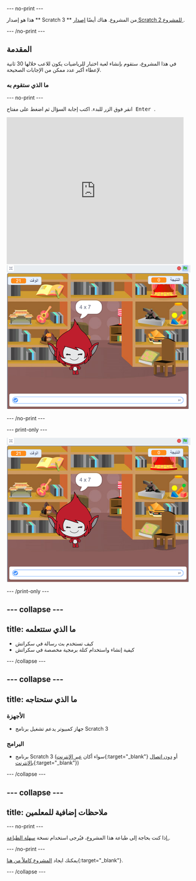 \--- no-print \---

هذا هو إصدار ** Scratch 3 ** من المشروع. هناك أيضًا [ إصدار Scratch 2 للمشروع ](https://projects.raspberrypi.org/en/projects/brain-game-scratch2).

\--- /no-print \---

## المقدمة

في هذا المشروع، ستقوم بإنشاء لعبة اختبار للرياضيات يكون للاعب خلالها 30 ثانية لإعطاء أكبر عدد ممكن من الإجابات الصحيحة.

### ما الذي ستقوم به

\--- no-print \---

انقر فوق الزر للبدء. اكتب إجابة السؤال ثم اضغط على مفتاح<kbd> Enter </kbd>.

<div class="scratch-preview">
  <iframe allowtransparency="true" width="485" height="402" src="https://scratch.mit.edu/projects/embed/250234955/?autostart=false" frameborder="0" scrolling="no"></iframe>
  <img src="images/brain-final.png">
</div>

\--- /no-print \---

\--- print-only \---

![لعبة العقل](images/brain-final.png)

\--- /print-only \---

## \--- collapse \---

## title: ما الذي ستتعلمه

+ كيف تستخدم بث رسالة في سكراتش
+ كيفية إنشاء واستخدام كتلة برمجية مخصصة في سكراتش

\--- /collapse \---

## \--- collapse \---

## title: ما الذي ستحتاجه

### الأجهزة

+ جهاز كمبيوتر يدعم تشغيل برنامج Scratch 3

### البرامج

+ برنامج Scratch 3 (سواء أكان [عبر الإنترنت](http://rpf.io/scratchon){:target="_blank"} أو [دون اتصال بالإنترنت](http://rpf.io/scratchoff){:target="_blank"})

\--- /collapse \---

## \--- collapse \---

## title: ملاحظات إضافية للمعلمين

\--- no-print \---

إذا كنت بحاجة إلى طباعة هذا المشروع، فيُرجى استخدام نسخة [سهلة الطباعة.](https://projects.raspberrypi.org/en/projects/brain-game/print).

\--- /no-print \---

يمكنك ايجاد [المشروع كاملاً من هنا](http://rpf.io/p/en/brain-game-get){:target="_blank"}.

\--- /collapse \---